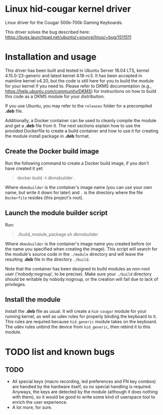 # Linux hid-cougar kernel driver

Linux driver for the Cougar 500k-700k Gaming Keyboards.

This driver solves the bug described here: https://bugs.launchpad.net/ubuntu/+source/linux/+bug/1511511

# Installation and usage

This driver has been built and tested in Ubuntu Server 18.04 LTS, kernel 4.15.0-23-generic and latest kernel 4.18-rc3. It has been accepted in mainline kernel v4.20, but the code is still here for you to build the module for your kernel if you need to. Please refer to DKMS documentation (e.g., https://help.ubuntu.com/community/DKMS) for instructions on how to build this code as a DKMS module for your distribution.

If you use Ubuntu, you may refer to the `releases` folder for a precompiled **.deb** file.

Additionally, a Docker container can be used to cleanly compile the module and get a **.deb** file from it. The next sections explain how to use the provided Dockerfile to create a build container and how to use it for creating the module install package in **.deb** format.

## Create the Docker build image

Run the following command to create a Docker build image, if you don't have created it yet:

> docker build -t dkmsbuilder .

Where `dkmsbuilder` is the container's image name (you can use your own name, but write it down for later) and `.` is the directory where the file `Dockerfile` resides (this project's root).

## Launch the module builder script

Run:

> ./build_module_package.sh dkmsbuilder

Where `dkmsbuilder` is the container's image name you created before (or the name you specified when creating the image). This script will search for the module's source code in the `./module` directory and will leave the resulting **.deb** file in the directory `./build`.

Note that the container has been designed to build modules as non-root user ('nobody:nogroup', to be precise). Make sure your `./build` directory should be writable by nobody:nogroup, or the creation will fail due to lack of privileges.

## Install the module

Install the **.deb** file as usual. It will create a `hid-cougar` module for your running kernel, as well as udev rules for properly binding the keyboard to it. This rules are required because `hid_generic` module takes on the keyboard. The udev rules unbind the device from `hid_generic`, then rebind it to this module.

# TODO list and known bugs

## TODO

* All special keys (macro recording, led preferences and FN key combos) are handled by the hardware itself, so no special handling is required. Anyways, the keys are detected by the module (although it does nothing with them), so it would be good to write some kind of userspace tool to enrich the user experience.
* A lot more, for sure.
